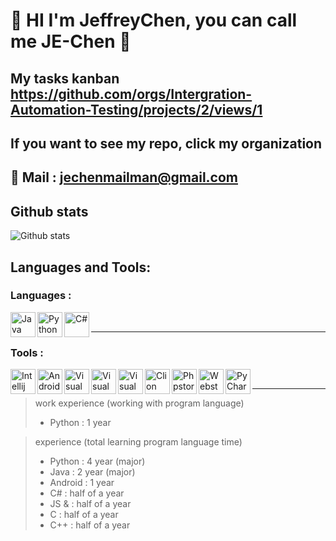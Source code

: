 #  🫠 HI I'm JeffreyChen, you can call me JE-Chen 🫠
## My tasks kanban https://github.com/orgs/Intergration-Automation-Testing/projects/2/views/1
## If you want to see my repo, click my organization
## 📧 Mail : jechenmailman@gmail.com

## Github stats

![Github stats](https://github-readme-stats.vercel.app/api?username=JE-Chen&show_icons=true&theme=radical)

</a>

## Languages and Tools:

### Languages :
<img align="left" alt="Java" width="40px" src="https://upload.wikimedia.org/wikipedia/zh/8/88/Java_logo.png" />

<img align="left" alt="Python" width="40px" src="https://upload.wikimedia.org/wikipedia/commons/thumb/c/c3/Python-logo-notext.svg/768px-Python-logo-notext.svg.png" />

<img align="left" alt="C#" width="40px" src="https://i.pinimg.com/originals/97/cf/2c/97cf2ccd659ef9b00dd0aa15137130ec.png" />

</br>

---

### Tools :

<img align="left" alt="Intellij" width="40px" src="https://resources.jetbrains.com/storage/products/intellij-idea/img/meta/intellij-idea_logo_300x300.png" />

<img align="left" alt="Android Studio" width="40px" src="https://2.bp.blogspot.com/-tzm1twY_ENM/XlCRuI0ZkRI/AAAAAAAAOso/BmNOUANXWxwc5vwslNw3WpjrDlgs9PuwQCLcBGAsYHQ/s1600/pasted%2Bimage%2B0.png" />

<img align="left" alt="Visual Studio" width="40px" src="https://upload.wikimedia.org/wikipedia/commons/thumb/c/cd/Visual_Studio_2017_Logo.svg/1200px-Visual_Studio_2017_Logo.svg.png" />

<img align="left" alt="Visual Studio" width="40px" src="https://resources.jetbrains.com/storage/products/rider/img/meta/rider_logo_300x300.png" />

<img align="left" alt="Visual Studio Code" width="40px" src="https://upload.wikimedia.org/wikipedia/commons/thumb/9/9a/Visual_Studio_Code_1.35_icon.svg/1200px-Visual_Studio_Code_1.35_icon.svg.png" />

<img align="left" alt="Clion" width="40px" src="https://resources.jetbrains.com/storage/products/clion/img/meta/clion_logo_300x300.png" />

<img align="left" alt="Phpstorm" width="40px" src="https://resources.jetbrains.com/storage/products/phpstorm/img/meta/phpstorm_logo_300x300.png" />

<img align="left" alt="Webstorm" width="40px" src="https://resources.jetbrains.com/storage/products/webstorm/img/meta/webstorm_logo_300x300.png" />

<img align="left" alt="PyCharm" width="40px" src="https://resources.jetbrains.com/storage/products/pycharm/img/meta/pycharm_logo_300x300.png" />

</br>

---
> work experience (working with program language)
> * Python : 1 year

> experience (total learning program language time)
> * Python : 4 year (major)
> * Java : 2 year (major)
> * Android : 1 year
> * C# : half of a year 
> * JS &  : half of a year 
> * C : half of a year 
> * C++ : half of a year 
